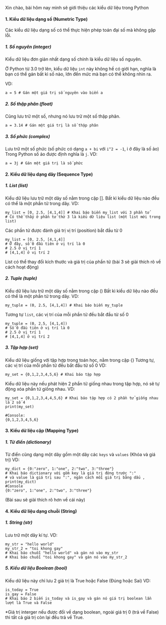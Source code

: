 Xin chào, bài hôm nay mình sẽ giới thiệu các kiểu dữ liệu trong Python
#### 1. Kiểu dữ liệu dạng số (Numetric Type)
Các kiểu dữ liệu dạng số có thể thực hiện phép toán đại số mà không gặp lỗi.
##### 1. Số nguyên (integer)
Kiểu dữ liệu đơn giản nhất dạng số chính là kiểu dữ liệu số nguyên.

Ở Python từ 3.0 trở lên, kiểu dữ liệu `int` này không hề có giới hạn, nghĩa là bạn có thể gán bất kì số nào, lớn đến mức mà bạn có thể không nhìn ra.

VD:
```
a = 5 # Gán một giá trị số nguyên vào biến a
```
##### 2. Số thập phân (float)
Cũng lưu trữ một số, nhưng nó lưu trữ một số thập phân.
```
a = 3.14 # Gán một giá trị là số thập phân 
```
##### 3. Số phức (complex)
Lưu trữ một số phức (số phức có dạng `a + bi` với `i^2 = -1`, i ở đây là số ảo)
Trong Python số ảo được định nghĩa là `j`.
VD:
```
a = 3j # Gán một giá trị là số phức
``` 
#### 2. Kiểu dữ liệu dạng dãy (Sequence Type)
##### 1. List (list)
Kiểu dữ liệu lưu trữ một dãy số nằm trong cặp [].
Bất kì kiểu dữ liệu nào đều có thể là một phần tử trong dãy.
VD: 
```
my_list = [0, 2.5, [4,1,4]] # Khai báo biến my_list với 3 phần tử
# Có thể thấy ở phần tử thứ 3 là kiểu dữ liệu list (một list mới trong list)
```
Các phần tử được đánh giá trị vị trí (position) bắt đầu từ 0
```
my_list = [0, 2.5, [4,1,4]]
# Ở đây, số 0 đầu tiên ở vị trí là 0
# 2.5 ở vị trí 1
# [4,1,4] ở vị trí 2
```
List có thể thay đổi kích thước và giá trị của phần tử (bài 3 sẽ giải thích rõ về cách hoạt động)
##### 2. Tuple (tuple)
Kiểu dữ liệu lưu trữ một dãy số nằm trong cặp ()
Bất kì kiểu dữ liệu nào đều có thể là một phần tử trong dãy.
VD:
```
my_tuple = (0, 2.5, [4,1,4]) # Khai báo biến my_tuple
```
Tương tự `list`, các vị trí của mỗi phần tử đều bắt đầu từ số 0
```
my_tuple = (0, 2.5, [4,1,4])
# Số 0 đầu tiên ở vị trí là 0
# 2.5 ở vị trí 1
# [4,1,4] ở vị trí 2
```
##### 3. Tập hợp (set)
Kiểu dữ liệu giống với tập hợp trong toán học, nằm trong cặp {}
Tương tự, các vị trí của mỗi phần tử đều bắt đầu từ số 0
VD:
```
my_set = {0,1,2,3,4,5,6} # Khai báo tập hợp
```
Kiểu dữ liệu này nếu phát hiện 2 phần tử giống nhau trong tập hợp, nó sẽ tự động xóa phần tử giống nhau.
VD:
```
my_set = {0,1,2,3,4,4,5,6} # Khai báo tập hợp có 2 phần tử giống nhau là 2 số 4
print(my_set)

#Console:
{0,1,2,3,4,5,6}
```

#### 3. Kiểu dử liệu cặp (Mapping Type)
##### 1. Từ điển (dictionary)
Từ điển cũng dạng một dãy gồm một dãy các `keys` và `values` (Khóa và giá trị)
VD:
```
my_dict = {0:"zero", 1:"one", 2:"two", 3:"three"}
# Khai báo dictionary với gồm key là giá trị đứng trước ":" 
# và value là giá trị sau ":", ngăn cách mỗi giá trị bằng dấu ,
print(my_dict)
#Console
{0:"zero", 1:"one", 2:"two", 3:"three"}
```
(Bài sau sẽ giải thích rõ hơn về cái này)
#### 4. Kiểu dữ liệu dạng chuỗi (String)
##### 1. String (str)
Lưu trữ một dãy kí tự.
VD:
```
my_str = "hello world" 
my_str_2 = "toi khong gay"
# Khai báo chuỗi "hello world" và gán nó vào my_str
# Khai báo chuỗi "toi khong gay" và gán nó vào my_str_2
```
##### 5. Kiểu dữ liệu Boolean (bool)
Kiểu dữ liệu này chỉ lưu 2 giá trị là True hoặc False (Đúng hoặc Sai)
VD:
```
is_today = True
is_gay = False
# Khai báo 2 biến is_today và is_gay và gán nó giá trị boolean lần lượt là True và False
```
*Giá trị interger nếu được đổi về dạng boolean, ngoài giá trị 0 (trả về False) thì tất cả giá trị còn lại đều trả về True.
